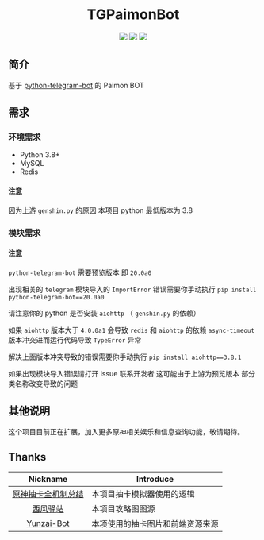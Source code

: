 <h1 align="center">TGPaimonBot</h1>

<div align="center">
<img src="https://img.shields.io/badge/python-3.8%2B-blue">
<img src="https://img.shields.io/badge/works%20on-my%20machine-brightgreen">
<img src="https://img.shields.io/badge/status-%E5%92%95%E5%92%95%E5%92%95-blue">
</div>


## 简介

基于 
[python-telegram-bot](https://github.com/python-telegram-bot/python-telegram-bot) 
的 Paimon BOT

## 需求

### 环境需求

- Python 3.8+
- MySQL
- Redis

#### 注意

因为上游 `genshin.py` 的原因 本项目 python 最低版本为 3.8

### 模块需求

#### 注意

`python-telegram-bot` 需要预览版本 即 `20.0a0`

出现相关的 `telegram` 模块导入的 `ImportError` 错误需要你手动执行 `pip install python-telegram-bot==20.0a0`

请注意你的 python 是否安装 `aiohttp` （ `genshin.py` 的依赖） 

如果 `aiohttp` 版本大于 `4.0.0a1`
会导致 `redis` 和 `aiohttp` 的依赖 `async-timeout` 版本冲突进而运行代码导致 `TypeError` 异常

解决上面版本冲突导致的错误需要你手动执行 `pip install aiohttp==3.8.1`

如果出现模块导入错误请打开 issue 联系开发者 这可能由于上游为预览版本 部分类名称改变导致的问题


## 其他说明

这个项目目前正在扩展，加入更多原神相关娱乐和信息查询功能，敬请期待。

## Thanks
|                       Nickname                        | Introduce         |
|:-----------------------------------------------------:|-------------------|
| [原神抽卡全机制总结](https://www.bilibili.com/read/cv10468091) | 本项目抽卡模拟器使用的逻辑     |
|  [西风驿站](https://bbs.mihoyo.com/ys/collection/307224)  | 本项目攻略图图源          |
|  [Yunzai-Bot](https://github.com/Le-niao/Yunzai-Bot)  | 本项使用的抽卡图片和前端资源来源  |